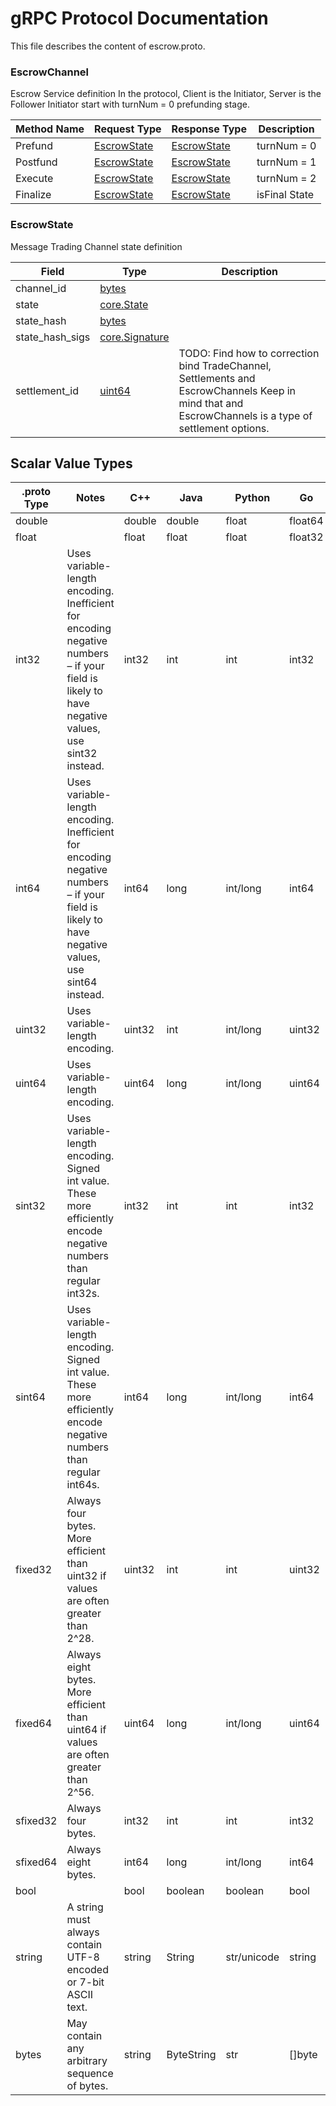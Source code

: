 # gRPC Protocol Documentation

This file describes the content of escrow.proto.


### EscrowChannel

Escrow Service definition
In the protocol, Client is the Initiator, Server is the Follower
Initiator start with turnNum = 0 prefunding stage.

| Method Name | Request Type | Response Type | Description |
| ----------- | ------------ | ------------- | ------------|
| Prefund | [EscrowState](#escrowstate) | [EscrowState](#escrowstate) | turnNum = 0 |
| Postfund | [EscrowState](#escrowstate) | [EscrowState](#escrowstate) | turnNum = 1 |
| Execute | [EscrowState](#escrowstate) | [EscrowState](#escrowstate) | turnNum = 2 |
| Finalize | [EscrowState](#escrowstate) | [EscrowState](#escrowstate) | isFinal State |

 <!-- end services -->



### EscrowState
Message Trading Channel state definition


| Field | Type | Description |
| ----- | ---- | ----------- |
| channel_id | [bytes](#bytes) |  |
| state | [core.State](core.proto.md#state) |  |
| state_hash | [bytes](#bytes) |  |
| state_hash_sigs | [core.Signature](core.proto.md#signature) |  |
| settlement_id | [uint64](#uint64) | TODO: Find how to correction bind TradeChannel, Settlements and EscrowChannels Keep in mind that and EscrowChannels is a type of settlement options. |





 <!-- end messages -->

 <!-- end enums -->

 <!-- end HasExtensions -->



## Scalar Value Types

| .proto Type | Notes | C++ | Java | Python | Go | C# | PHP | Ruby |
| ----------- | ----- | --- | ---- | ------ | -- | -- | --- | ---- |
| <a name="double" /> double |  | double | double | float | float64 | double | float | Float |
| <a name="float" /> float |  | float | float | float | float32 | float | float | Float |
| <a name="int32" /> int32 | Uses variable-length encoding. Inefficient for encoding negative numbers – if your field is likely to have negative values, use sint32 instead. | int32 | int | int | int32 | int | integer | Bignum or Fixnum (as required) |
| <a name="int64" /> int64 | Uses variable-length encoding. Inefficient for encoding negative numbers – if your field is likely to have negative values, use sint64 instead. | int64 | long | int/long | int64 | long | integer/string | Bignum |
| <a name="uint32" /> uint32 | Uses variable-length encoding. | uint32 | int | int/long | uint32 | uint | integer | Bignum or Fixnum (as required) |
| <a name="uint64" /> uint64 | Uses variable-length encoding. | uint64 | long | int/long | uint64 | ulong | integer/string | Bignum or Fixnum (as required) |
| <a name="sint32" /> sint32 | Uses variable-length encoding. Signed int value. These more efficiently encode negative numbers than regular int32s. | int32 | int | int | int32 | int | integer | Bignum or Fixnum (as required) |
| <a name="sint64" /> sint64 | Uses variable-length encoding. Signed int value. These more efficiently encode negative numbers than regular int64s. | int64 | long | int/long | int64 | long | integer/string | Bignum |
| <a name="fixed32" /> fixed32 | Always four bytes. More efficient than uint32 if values are often greater than 2^28. | uint32 | int | int | uint32 | uint | integer | Bignum or Fixnum (as required) |
| <a name="fixed64" /> fixed64 | Always eight bytes. More efficient than uint64 if values are often greater than 2^56. | uint64 | long | int/long | uint64 | ulong | integer/string | Bignum |
| <a name="sfixed32" /> sfixed32 | Always four bytes. | int32 | int | int | int32 | int | integer | Bignum or Fixnum (as required) |
| <a name="sfixed64" /> sfixed64 | Always eight bytes. | int64 | long | int/long | int64 | long | integer/string | Bignum |
| <a name="bool" /> bool |  | bool | boolean | boolean | bool | bool | boolean | TrueClass/FalseClass |
| <a name="string" /> string | A string must always contain UTF-8 encoded or 7-bit ASCII text. | string | String | str/unicode | string | string | string | String (UTF-8) |
| <a name="bytes" /> bytes | May contain any arbitrary sequence of bytes. | string | ByteString | str | []byte | ByteString | string | String (ASCII-8BIT) |
